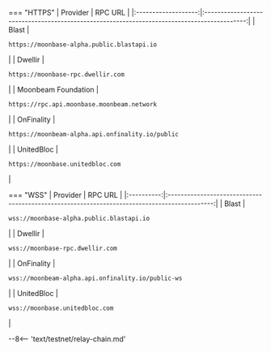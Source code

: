 === "HTTPS"
    |      Provider       |                                           RPC URL                                           |
    |:-------------------:|:-------------------------------------------------------------------------------------------:|
    |        Blast        |    <pre style="padding-right: 2em">```https://moonbase-alpha.public.blastapi.io```</pre>    |
    |       Dwellir       |        <pre style="padding-right: 2em">```https://moonbase-rpc.dwellir.com```</pre>         |
    | Moonbeam Foundation |    <pre style="padding-right: 2em">```https://rpc.api.moonbase.moonbeam.network```</pre>    |
    |     OnFinality      | <pre style="padding-right: 2em">```https://moonbeam-alpha.api.onfinality.io/public```</pre> |
    |     UnitedBloc      |         <pre style="padding-right: 2em">```https://moonbase.unitedbloc.com```</pre>         |
        
=== "WSS"
    |  Provider  |                                           RPC URL                                            |
    |:----------:|:--------------------------------------------------------------------------------------------:|
    |   Blast    |     <pre style="padding-right: 2em">```wss://moonbase-alpha.public.blastapi.io```</pre>      |
    |  Dwellir   |          <pre style="padding-right: 2em">```wss://moonbase-rpc.dwellir.com```</pre>          |
    | OnFinality | <pre style="padding-right: 2em">```wss://moonbeam-alpha.api.onfinality.io/public-ws```</pre> |
    | UnitedBloc |          <pre style="padding-right: 2em">```wss://moonbase.unitedbloc.com```</pre>           |

--8<-- 'text/testnet/relay-chain.md'